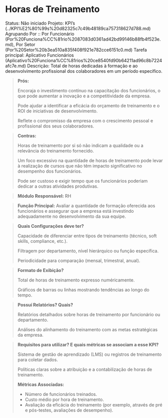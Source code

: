 # Horas de Treinamento

Status: Não iniciado
Projeto: KPI’s (../KPI%E2%80%99s%20d82325c7c49b48189ca757318627d788.md)
Agrupando Por :: Por Funcionário (Por%20Funciona%CC%81rio%2087083d0361ad42bd99146b88fb4f523e.md), Por Setor (Por%20Setor%20b3ea510a835f408f921e782cce6151c0.md)
Tarefa principal: Aplicativo Funcionários (Aplicativo%20Funciona%CC%81rios%20ce8540fd90b64211ad96c8b7224afc7e.md)
Descrição: Total de horas dedicadas à formação e ao desenvolvimento profissional dos colaboradores em um período específico.

> **Prós:**
> 
> 
> Encoraja o investimento contínuo na capacitação dos funcionários, o que pode aumentar a inovação e a competitividade da empresa.
> 
> Pode ajudar a identificar a eficácia do orçamento de treinamento e o ROI de iniciativas de desenvolvimento.
> 
> Reflete o compromisso da empresa com o crescimento pessoal e profissional dos seus colaboradores.
> 

> **Contras:**
> 
> 
> Horas de treinamento por si só não indicam a qualidade ou a relevância do treinamento fornecido.
> 
> Um foco excessivo na quantidade de horas de treinamento pode levar à realização de cursos que não têm impacto significativo no desempenho dos funcionários.
> 
> Pode ser custoso e exigir tempo que os funcionários poderiam dedicar a outras atividades produtivas.
> 

> **Módulo Responsável:**
RH
> 

> **Função Principal:**
Avaliar a quantidade de formação oferecida aos funcionários e assegurar que a empresa está investindo adequadamente no desenvolvimento da sua equipe.
> 

> **Quais Configurações deve ter?**
> 
> 
> Capacidade de diferenciar entre tipos de treinamento (técnico, soft skills, compliance, etc.).
> 
> Filtragem por departamento, nível hierárquico ou função específica.
> 
> Periodicidade para comparação (mensal, trimestral, anual).
> 

> **Formato de Exibição?**
> 
> 
> Total de horas de treinamento expresso numéricamente.
> 
> Gráficos de barras ou linhas mostrando tendências ao longo do tempo.
> 

> **Possuí Relatórios? Quais?**
> 
> 
> Relatórios detalhados sobre horas de treinamento por funcionário ou departamento.
> 
> Análises do alinhamento do treinamento com as metas estratégicas da empresa.
> 

> **Requisitos para utilizar? E quais métricas se associam a esse KPI?**
> 
> 
> Sistema de gestão de aprendizado (LMS) ou registros de treinamento para coletar dados.
> 
> Políticas claras sobre a atribuição e a contabilização de horas de treinamento.
> 
> **Métricas Associadas:**
> 
> - Número de funcionários treinados.
> - Custo médio por hora de treinamento.
> - Avaliação da eficácia do treinamento (por exemplo, através de pré e pós-testes, avaliações de desempenho).